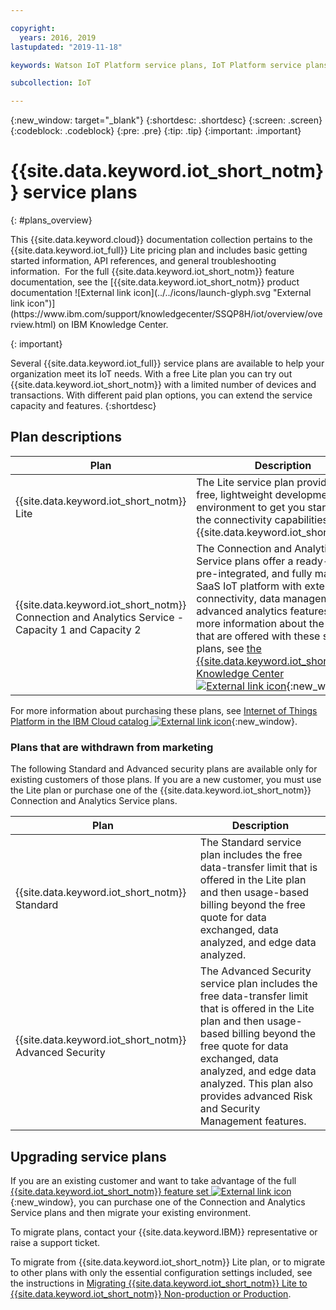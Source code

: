 ```yaml
---

copyright:
  years: 2016, 2019
lastupdated: "2019-11-18"

keywords: Watson IoT Platform service plans, IoT Platform service plans, free Lite plan

subcollection: IoT

---
```


{:new_window: target="\_blank"}
{:shortdesc: .shortdesc}
{:screen: .screen}
{:codeblock: .codeblock}
{:pre: .pre}
{:tip: .tip}
{:important: .important}

# {{site.data.keyword.iot_short_notm}} service plans
{: #plans_overview}

<p>This {{site.data.keyword.cloud}} documentation collection pertains to the {{site.data.keyword.iot_full}} Lite pricing plan and includes basic getting started information, API references, and general troubleshooting information. 
For the full {{site.data.keyword.iot_short_notm}} feature documentation, see the [{{site.data.keyword.iot_short_notm}} product documentation ![External link icon](../../icons/launch-glyph.svg "External link icon")](https://www.ibm.com/support/knowledgecenter/SSQP8H/iot/overview/overview.html) on IBM Knowledge Center. 
</p>
{: important}

Several {{site.data.keyword.iot_full}} service plans are available to help your organization meet its IoT needs. With a free Lite plan you can try out {{site.data.keyword.iot_short_notm}} with a limited number of devices and transactions. With different paid plan options, you can extend the service capacity and features.
{:shortdesc}

## Plan descriptions

Plan       | Description       
---------- | ------------
{{site.data.keyword.iot_short_notm}} Lite | The Lite service plan provides a free, lightweight development environment to get you started with the connectivity capabilities of {{site.data.keyword.iot_short_notm}}.
{{site.data.keyword.iot_short_notm}} Connection and Analytics Service - Capacity 1 and Capacity 2 | The Connection and Analytics Service plans offer a ready-to-run, pre-integrated, and fully managed SaaS IoT platform with extended connectivity, data management, and advanced analytics features. For more information about the features that are offered with these service plans, see [the {{site.data.keyword.iot_short_notm}} Knowledge Center ![External link icon](../../icons/launch-glyph.svg "External link icon")](https://www.ibm.com/support/knowledgecenter/SSQP8H/iot/overview/overview.html){:new_window}

For more information about purchasing these plans, see [Internet of Things Platform in the IBM Cloud catalog ![External link icon](../../icons/launch-glyph.svg "External link icon")](https://cloud.ibm.com/catalog/services/internet-of-things-platform){:new_window}.

### Plans that are withdrawn from marketing

The following Standard and Advanced security plans are available only for existing customers of those plans. If you are a new customer, you must use the Lite plan or purchase one of the {{site.data.keyword.iot_short_notm}} Connection and Analytics Service plans.

Plan       | Description       
---------- | ------------
{{site.data.keyword.iot_short_notm}} Standard | The Standard service plan includes the free data-transfer limit that is offered in the Lite plan and then usage-based billing beyond the free quote for data exchanged, data analyzed, and edge data analyzed. 
{{site.data.keyword.iot_short_notm}} Advanced Security | The Advanced Security service plan includes the free data-transfer limit that is offered in the Lite plan and then usage-based billing beyond the free quote for data exchanged, data analyzed, and edge data analyzed. This plan also provides advanced Risk and Security Management features. 

## Upgrading service plans

If you are an existing customer and want to take advantage of the full [{{site.data.keyword.iot_short_notm}} feature set ![External link icon](../../icons/launch-glyph.svg "External link icon")](https://www.ibm.com/support/knowledgecenter/SSQP8H/iot/overview/overview.html){:new_window}, you can purchase one of the Connection and Analytics Service plans and then migrate your existing environment.

To migrate plans, contact your {{site.data.keyword.IBM}} representative or raise a support ticket.

To migrate from {{site.data.keyword.iot_short_notm}} Lite plan, or to migrate to other plans with only the essential configuration settings included, see the instructions in [Migrating {{site.data.keyword.iot_short_notm}} Lite to {{site.data.keyword.iot_short_notm}} Non-production or Production](/docs/services/IoT?topic=IoT-org_migration#org_migration).
